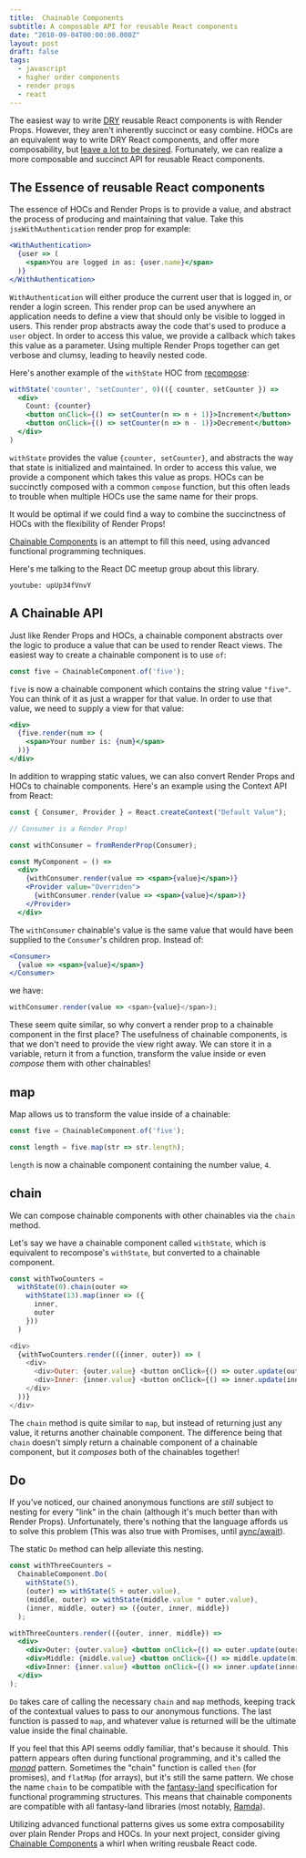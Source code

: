 ```yaml
---
title:  Chainable Components
subtitle: A composable API for reusable React components
date: "2018-09-04T00:00:00.000Z"
layout: post
draft: false
tags:
  - javascript
  - higher order components
  - render props
  - react
---
```


The easiest way to write [DRY](https://en.wikipedia.org/wiki/Don%27t_repeat_yourself) reusable React components is with Render Props. However, they aren't inherently succinct or easy combine. HOCs are an equivalent way to write DRY React components, and offer more composability, but [leave a lot to be desired](https://www.youtube.com/watch?v=BcVAq3YFiuc). Fortunately, we can realize a more composable and succinct API for reusable React components.

## The Essence of reusable React components

The essence of HOCs and Render Props is to provide a value, and abstract the process of producing and maintaining that value. Take this `js±WithAuthentication` render prop for example:

```jsx
<WithAuthentication>
  {user => (
    <span>You are logged in as: {user.name}</span>
  )}
</WithAuthentication>
```

`WithAuthentication` will either produce the current user that is logged in, or render a login screen. This render prop can be used anywhere an application needs to define a view that should only be visible to logged in users. This render prop abstracts away the code that's used to produce a `user` object. In order to access this value, we provide a callback which takes this value as a parameter. Using multiple Render Props together can get verbose and clumsy, leading to heavily nested code.

Here's another example of the `withState` HOC from [recompose](https://github.com/acdlite/recompose):

```jsx
withState('counter', 'setCounter', 0)(({ counter, setCounter }) =>
  <div>
    Count: {counter}
    <button onClick={() => setCounter(n => n + 1)}>Increment</button>
    <button onClick={() => setCounter(n => n - 1)}>Decrement</button>
  </div>
)
```

`withState` provides the value `{counter, setCounter}`, and abstracts the way that state is initialized and maintained. In order to access this value, we provide a component which takes this value as props. HOCs can be succinctly composed with a common `compose` function, but this often leads to trouble when multiple HOCs use the same name for their props.

It would be optimal if we could find a way to combine the succinctness of HOCs with the flexibility of Render Props!

[Chainable Components](https://github.com/pfgray/chainable-components) is an attempt to fill this need, using advanced functional programming techniques.

Here's me talking to the React DC meetup group about this library.

`youtube: upUp34fVnvY`

## A Chainable API

Just like Render Props and HOCs, a chainable component abstracts over the logic to produce a value that can be used to render React views. The easiest way to create a chainable component is to use `of`:

```js
const five = ChainableComponent.of('five');
```

`five` is now a chainable component which contains the string value `"five"`. You can think of it as just a wrapper for that value. In order to use that value, we need to supply a view for that value:

```jsx
<div>
  {five.render(num => (
    <span>Your number is: {num}</span>
  ))}
</div>
```

In addition to wrapping static values, we can also convert Render Props and HOCs to chainable components. Here's an example using the Context API from React:

```jsx
const { Consumer, Provider } = React.createContext("Default Value");

// Consumer is a Render Prop!

const withConsumer = fromRenderProp(Consumer);

const MyComponent = () =>
  <div>
    {withConsumer.render(value => <span>{value}</span>)}
    <Provider value="Overriden">
      {withConsumer.render(value => <span>{value}</span>)}
    </Provider>
  </div>
``` 

The `withConsumer` chainable's value is the same value that would have been supplied to the `Consumer`'s children prop. Instead of:

```jsx
<Consumer>
  {value => <span>{value}</span>}
</Consumer>
```
we have:
```js
withConsumer.render(value => <span>{value}</span>);
```

These seem quite similar, so why convert a render prop to a chainable component in the first place? The usefulness of chainable components, is that we don't need to provide the view right away. We can store it in a variable, return it from a function, transform the value inside or even _compose_ them with other chainables!

## map

Map allows us to transform the value inside of a chainable:

```js
const five = ChainableComponent.of('five');

const length = five.map(str => str.length);
```

`length` is now a chainable component containing the number value, `4`.

## chain

We can compose chainable components with other chainables via the `chain` method.

Let's say we have a chainable component called `withState`, which is equivalent to recompose's `withState`, but converted to a chainable component.
```js
const withTwoCounters = 
  withState(0).chain(outer => 
    withState(13).map(inner => ({
      inner,
      outer
    }))
  )

<div>
  {withTwoCounters.render(({inner, outer}) => (
    <div>
      <div>Outer: {outer.value} <button onClick={() => outer.update(outer.value + 1)}>+</button></div>
      <div>Inner: {inner.value} <button onClick={() => inner.update(inner.value + 1)}>+</button></div>
    </div>
  ))}
</div>
```

The `chain` method is quite similar to `map`, but instead of returning just any value, it returns another chainable component. The difference being that `chain` doesn't simply return a chainable component of a chainable component, but it _composes_ both of the chainables together!

## Do

If you've noticed, our chained anonymous functions are _still_ subject to nesting for every "link" in the chain (although it's much better than with Render Props). Unfortunately, there's nothing that the language affords us to solve this problem (This was also true with Promises, until [aync/await](https://gist.github.com/MaiaVictor/bc0c02b6d1fbc7e3dbae838fb1376c80)).

The static `Do` method can help alleviate this nesting.

```jsx
const withThreeCounters =
  ChainableComponent.Do(
    withState(5),
    (outer) => withState(5 + outer.value),
    (middle, outer) => withState(middle.value * outer.value),
    (inner, middle, outer) => ({outer, inner, middle})
  );

withThreeCounters.render(({outer, inner, middle}) => 
  <div>
    <div>Outer: {outer.value} <button onClick={() => outer.update(outer.value + 1)}>+</button></div>
    <div>Middle: {middle.value} <button onClick={() => middle.update(middle.value + 1)}>+</button></div>
    <div>Inner: {inner.value} <button onClick={() => inner.update(inner.value + 1)}>+</button></div>
  </div>
);
```

`Do` takes care of calling the necessary `chain` and `map` methods, keeping track of the contextual values to pass to our anonymous functions. The last function is passed to `map`, and whatever value is returned will be the ultimate value inside the final chainable.

If you feel that this API seems oddly familiar, that's because it should. This pattern appears often during functional programming, and it's called the [_monad_](https://www.youtube.com/watch?v=9QveBbn7t_c) pattern. Sometimes the "chain" function is called `then` (for promises), and `flatMap` (for arrays), but it's still the same pattern. We chose the name `chain` to be compatible with the [fantasy-land](https://github.com/fantasyland/fantasy-land#monad) specification for functional programming structures. This means that chainable components are compatible with all fantasy-land libraries (most notably, [Ramda](https://ramdajs.com/)).

Utilizing advanced functional patterns gives us some extra composability over plain Render Props and HOCs. In your next project, consider giving [Chainable Components](https://github.com/pfgray/chainable-components) a whirl when writing reusbale React code.
